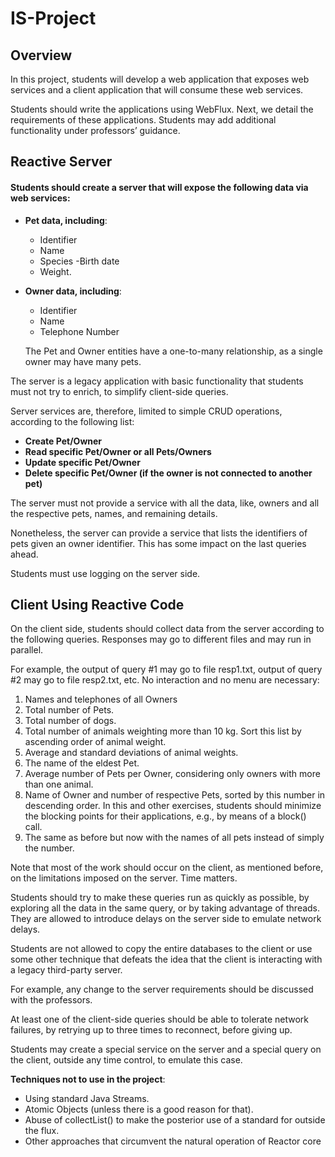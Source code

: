 # IS-Project 

## Overview 
In this project, students will develop a web application that exposes web services and a client application that will consume these web services.

Students should write the applications using WebFlux. Next, we detail the requirements of these applications. Students may add additional functionality under professors’ guidance. 

## Reactive Server 

#### Students should create a server that will expose the following data via web services: 

- **Pet data, including**: 
    - Identifier 
    - Name 
    - Species 
    -Birth date 
    - Weight. 
- **Owner data, including**: 
    - Identifier 
    - Name 
    - Telephone Number

    The Pet and Owner entities have a one-to-many relationship, as a single owner may have many pets. 
 
The server is a legacy application with basic functionality that students must not try to enrich, to simplify client-side queries.

Server services are, therefore, limited to simple CRUD operations, according to the following list: 
- **Create Pet/Owner** 
- **Read specific Pet/Owner or all Pets/Owners** 
- **Update specific Pet/Owner**
- **Delete specific Pet/Owner (if the owner is not connected to another pet)**
 
The  server must  not  provide  a  service  with  all  the  data,  like,  owners  and all  the respective pets, names, and remaining details. 

Nonetheless, the server can provide a service  that  lists  the  identifiers  of  pets  given  an  owner  identifier.  This  has  some 
impact on the last queries ahead. 
 
Students must use logging on the server side.
 
## Client Using Reactive Code 

On  the  client  side,  students  should  collect  data  from  the  server  according  to  the following queries. Responses may go to different files and may run in parallel. 

For example, the output of query #1 may go to file resp1.txt, output of query #2 may go 
to file resp2.txt, etc. No interaction and no menu are necessary: 
 
1. Names and telephones of all Owners 
2. Total number of Pets. 
3. Total number of dogs. 
4. Total number of animals weighting more than 10 kg. Sort this list by ascending order of animal weight. 
5. Average and standard deviations of animal weights. 
6. The name of the eldest Pet. 
7. Average number of Pets per Owner, considering only owners with more than one animal. 
8. Name  of  Owner  and  number  of  respective  Pets,  sorted  by  this  number  in descending  order.  In  this  and  other  exercises,  students  should  minimize  the blocking points for their applications, e.g., by means of a block() call. 
9. The same as before but now with the names of all pets instead of simply the number. 
 
Note that most of the work should occur on the client, as mentioned 
before, on the limitations imposed on the server. Time matters.

Students should try to make these queries run as quickly as possible, 
by exploring all the data in the same query, or by taking advantage of threads. They are  allowed  to  introduce  delays  on  the  server  side  to  emulate  network  delays. 

Students are not allowed to copy the entire databases to the client or use some other technique that defeats the idea that the client is interacting with a legacy third-party server.

For example, any change to the server requirements should be discussed with 
the professors. 
 
At least one of the client-side queries should be able to tolerate network failures, by retrying  up  to  three  times  to  reconnect,  before  giving  up.

Students  may  create  a special  service  on  the  server  and  a  special  query  on  the  client,  outside  any  time control, to emulate this case. 
 
**Techniques not to use in the project**: 
- Using standard Java Streams. 
- Atomic Objects (unless there is a good reason for that). 
- Abuse of collectList() to make the posterior use of a standard for outside 
the flux. 
- Other approaches that circumvent the natural operation of Reactor core

